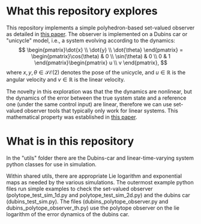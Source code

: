 # What this repository explores
This repository implements a simple polyhedron-based set-valued observer as detailed in [this paper](https://citeseerx.ist.psu.edu/document?repid=rep1&type=pdf&doi=0dd361c4ae2b294d4693922bcb75024a427d298a).  The observer is implemented on a Dubins car or "unicycle" model, i.e., a system evolving according to the dynamics:
$$
\begin{pmatrix}\dot{x} \\ \dot{y} \\ \dot{\theta}
\end{pmatrix} = \begin{pmatrix}\cos(\theta) & 0 \\ \sin(\theta) & 0 \\ 0 & 1
\end{pmatrix}\begin{pmatrix}
u \\ v
\end{pmatrix},
$$
where $x,y,\theta \in \mathcal{SE}(2)$ denotes the pose of the unicycle, and  $u\in\mathbb{R}$ is the angular velocity and $v\in\mathbb{R}$ is the linear velocity.

The novelty in this exploration was that the the dynamics are nonlinear, but the dynamics of the error between the true system state and a reference one (under the same control input) are linear, therefore we can use set-valued observer tools that typically only work for linear systems.  This mathematical property was established in [this paper](https://arxiv.org/pdf/1410.1465.pdf).

# What is in this repository
In the "utils" folder there are the Dubins-car and linear-time-varying system python classes for use in simulation.

Within shared utils, there are appropriate Lie logarithm and exponential maps as needed by the various simulations.  The outermost example python files run simple examples to check the set-valued observer (polytope_test_sim_1d.py and polytope_test_sim_2d.py) and the dubins car (dubins_test_sim.py). The files (dubins_polytope_observer.py and dubins_polytope_observer_th.py) use the polytope observer on the lie logarithm of the error dynamics of the dubins car.

